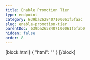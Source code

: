 ```yaml
---
title: Enable Promotion Tier
type: endpoint
category: 639ba2628407100061f5faac
slug: enable-promotion-tier
parentDoc: 639ba2658407100061f5fab0
hidden: false
order: 8
---
```

[block:html]
{
  "html": "<style>\n.LanguagePicker-divider { \n  display: none; }\n</style>"
}
[/block]